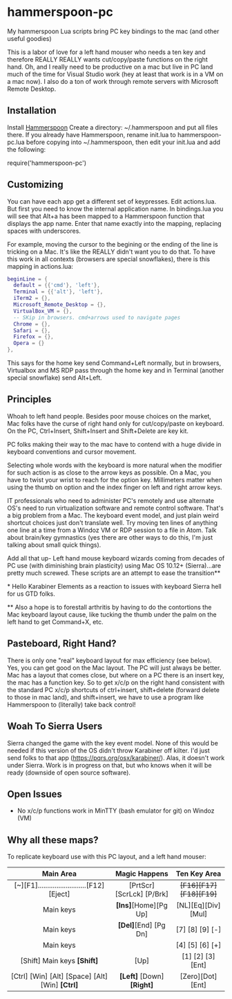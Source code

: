 # hammerspoon-pc
My hammerspoon Lua scripts bring PC key bindings to the mac (and other useful goodies)

This is a labor of love for a left hand mouser who needs a ten key and therefore REALLY REALLY wants cut/copy/paste functions on the right hand. Oh, and I really need to be productive on a mac but live in PC land much of the time for Visual Studio work (hey at least that work is in a VM on a mac now). I also do a ton of work through remote servers with Microsoft Remote Desktop.

## Installation
Install [Hammerspoon](http://www.hammerspoon.org/)
Create a directory: ~/.hammerspoon and put all files there. If you already have Hammerspoon, rename init.lua to hammerspoon-pc.lua before copying into ~/.hammerspoon, then edit your init.lua and add the following:

require('hammerspoon-pc')

## Customizing
You can have each app get a different set of keypresses. Edit actions.lua. But first you need to know the internal application name. In bindings.lua you will see that Alt+a has been mapped to a Hammerspoon function that displays the app name. Enter that name exactly into the mapping, replacing spaces with underscores.

For example, moving the cursor to the begining or the ending of the line is tricking on a Mac. It's like the REALLY didn't want you to do that. To have this work in all contexts (browsers are special snowflakes), there is this mapping in actions.lua:

```lua
beginLine = {
  default = {{'cmd'}, 'left'},
  Terminal = {{'alt'}, 'left'},
  iTerm2 = {},
  Microsoft_Remote_Desktop = {},
  VirtualBox_VM = {},
  -- SKip in browsers. cmd+arrows used to navigate pages
  Chrome = {},
  Safari = {},
  Firefox = {},
  Opera = {}
},
```

This says for the home key send Command+Left normally, but in browsers, Virtualbox and MS RDP pass through the home key and in Terminal (another special snowflake) send Alt+Left.



## Principles
Whoah to left hand people. Besides poor mouse choices on the market, Mac folks have the curse of right hand only for cut/copy/paste on keyboard. On the PC, Ctrl+Insert, Shift+Insert and Shift+Delete are key kit.

PC folks making their way to the mac have to contend with a huge divide in keyboard conventions and cursor movement.

Selecting whole words with the keyboard is more natural when the modifier for such action is as close to the arrow keys as possible. On a Mac, you have to twist your wrist to reach for the option key. Millimeters matter when using the thumb on option and the index finger on left and right arrow keys.

IT professionals who need to administer PC's remotely and use alternate OS's need to run virtualization software and remote control software. That's a big problem from a Mac. The keyboard event model, and just plain weird shortcut choices just don't translate well. Try moving ten lines of anything one line at a time from a Windoz VM or RDP session to a file in Atom. Talk about brain/key gymnastics (yes there are other ways to do this, I'm just talking about small quick things).

Add all that up- Left hand mouse keyboard wizards coming from decades of PC use (with diminishing brain plasticity) using Mac OS 10.12+ (Sierra)...are pretty much screwed. These scripts are an attempt to ease the transition**

\* Hello Karabiner Elements as a reaction to issues with keyboard Sierra hell for us GTD folks.

** Also a hope is to forestall arthritis by having to do the contortions the Mac keyboard layout cause, like tucking the thumb under the palm on the left hand to get Command+X, etc.

## Pasteboard, Right Hand?
There is only one "real" keyboard layout for max efficiency (see below). Yes, you can get good on the Mac layout. The PC will just always be better. Mac has a layout that comes close, but where on a PC there is an insert key, the mac has a function key. So to get x/c/p on the right hand consistent with the standard PC x/c/p shortcuts of ctrl+insert, shift+delete (forward delete to those in mac land), and shift+insert, we have to use a program like Hammerspoon to (literally) take back control!

## Woah To Sierra Users
Sierra changed the game with the key event model. None of this would be needed if this version of the OS didn't throw Karabiner off kilter. I'd just send folks to that app (https://pqrs.org/osx/karabiner/). Alas, it doesn't work under Sierra. Work is in progress on that, but who knows when it will be ready (downside of open source software).

## Open Issues
* No x/c/p functions work in MinTTY (bash emulator for git) on Windoz (VM)

## Why all these maps?
To replicate keyboard use with this PC layout, and a left hand mouser:

|Main Area|Magic Happens|Ten Key Area
| :-------------: | :-----------: | :---------------: |
[~][F1]..........................[F12][Eject]|[PrtScr] [ScrLck] [P/Brk]|~~[F16][F17][F18][F19]~~
 Main keys |**[Ins]**[Home][Pg Up]|[NL][Eq][Div][Mul]
 Main keys |**[Del]**[End] [Pg Dn]|[7] [8] [9] [-]
 Main keys ||[4] [5] [6] [+]
 [Shift]  Main keys  **[Shift]** |[Up]|[1] [2] [3] [Ent]
 [Ctrl] [Win] [Alt] [Space] [Alt] [Win] **[Ctrl]**  |  **[Left]** [Down] **[Right]**  |[Zero][Dot][Ent]
